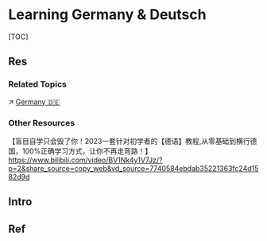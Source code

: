 # Learning Germany & Deutsch

[TOC]



## Res
### Related Topics
↗ [Germany 🇩🇪](../../../../Social%20Science/🌏%20Politics%20&%20Demography/Countries%20Overview/Europe/European%20Union%20🇪🇺/🌍%20EU%20Contries/Germany%20🇩🇪/Germany%20🇩🇪.md)


### Other Resources
【盲目自学只会毁了你！2023一套针对初学者的【德语】教程,从零基础到横行德国，100%正确学习方式，让你不再走弯路！】 https://www.bilibili.com/video/BV1Nk4y1V7Jz/?p=2&share_source=copy_web&vd_source=7740584ebdab35221363fc24d1582d9d



## Intro



## Ref
